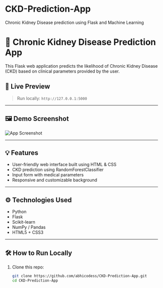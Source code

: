 # CKD-Prediction-App
Chronic Kidney Disease prediction using Flask and Machine Learning
# 🧪 Chronic Kidney Disease Prediction App

This Flask web application predicts the likelihood of Chronic Kidney Disease (CKD) based on clinical parameters provided by the user.

## 🚀 Live Preview
> Run locally: `http://127.0.0.1:5000`

---



## 🖼️ Demo Screenshot

![App Screenshot](static/demo.png)


---

## 💡 Features
- User-friendly web interface built using HTML & CSS
- CKD prediction using RandomForestClassifier
- Input form with medical parameters
- Responsive and customizable background

---

## ⚙️ Technologies Used
- Python
- Flask
- Scikit-learn
- NumPy / Pandas
- HTML5 + CSS3

---

## 🛠️ How to Run Locally

1. Clone this repo:
   ```bash
   git clone https://github.com/abhicodess/CKD-Prediction-App.git
   cd CKD-Prediction-App
